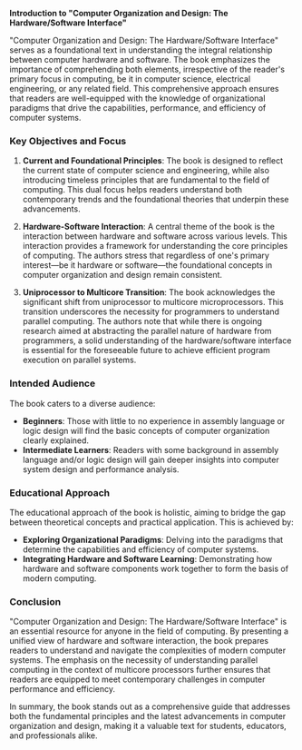 **Introduction to "Computer Organization and Design: The Hardware/Software Interface"**

"Computer Organization and Design: The Hardware/Software Interface" serves as a foundational text in understanding the integral relationship between computer hardware and software. The book emphasizes the importance of comprehending both elements, irrespective of the reader's primary focus in computing, be it in computer science, electrical engineering, or any related field. This comprehensive approach ensures that readers are well-equipped with the knowledge of organizational paradigms that drive the capabilities, performance, and efficiency of computer systems.

### Key Objectives and Focus

1. **Current and Foundational Principles**:
   The book is designed to reflect the current state of computer science and engineering, while also introducing timeless principles that are fundamental to the field of computing. This dual focus helps readers understand both contemporary trends and the foundational theories that underpin these advancements.

2. **Hardware-Software Interaction**:
   A central theme of the book is the interaction between hardware and software across various levels. This interaction provides a framework for understanding the core principles of computing. The authors stress that regardless of one's primary interest—be it hardware or software—the foundational concepts in computer organization and design remain consistent.

3. **Uniprocessor to Multicore Transition**:
   The book acknowledges the significant shift from uniprocessor to multicore microprocessors. This transition underscores the necessity for programmers to understand parallel computing. The authors note that while there is ongoing research aimed at abstracting the parallel nature of hardware from programmers, a solid understanding of the hardware/software interface is essential for the foreseeable future to achieve efficient program execution on parallel systems.

### Intended Audience

The book caters to a diverse audience:
- **Beginners**: Those with little to no experience in assembly language or logic design will find the basic concepts of computer organization clearly explained.
- **Intermediate Learners**: Readers with some background in assembly language and/or logic design will gain deeper insights into computer system design and performance analysis.

### Educational Approach

The educational approach of the book is holistic, aiming to bridge the gap between theoretical concepts and practical application. This is achieved by:
- **Exploring Organizational Paradigms**: Delving into the paradigms that determine the capabilities and efficiency of computer systems.
- **Integrating Hardware and Software Learning**: Demonstrating how hardware and software components work together to form the basis of modern computing.

### Conclusion

"Computer Organization and Design: The Hardware/Software Interface" is an essential resource for anyone in the field of computing. By presenting a unified view of hardware and software interaction, the book prepares readers to understand and navigate the complexities of modern computer systems. The emphasis on the necessity of understanding parallel computing in the context of multicore processors further ensures that readers are equipped to meet contemporary challenges in computer performance and efficiency.

In summary, the book stands out as a comprehensive guide that addresses both the fundamental principles and the latest advancements in computer organization and design, making it a valuable text for students, educators, and professionals alike.